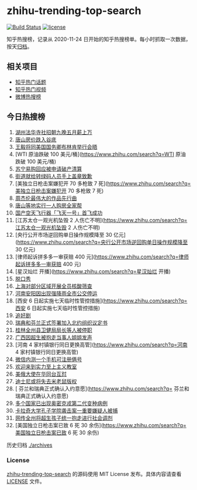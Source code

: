 # zhihu-trending-top-search

[![Build Status](https://github.com/justjavac/zhihu-trending-top-search/workflows/ci/badge.svg?branch=main)](https://github.com/justjavac/zhihu-trending-top-search/actions)
[![license](https://img.shields.io/github/license/justjavac/zhihu-trending-top-search)](https://github.com/justjavac/zhihu-trending-top-search/blob/main/LICENSE)

知乎热搜榜，记录从 2020-11-24 日开始的知乎热搜榜单。每小时抓取一次数据，按天[归档](./archives)。

## 相关项目

- [知乎热门话题](https://github.com/justjavac/zhihu-trending-hot-questions)
- [知乎热门视频](https://github.com/justjavac/zhihu-trending-hot-video)
- [微博热搜榜](https://github.com/justjavac/weibo-trending-hot-search)

## 今日热搜榜

<!-- BEGIN -->
<!-- 最后更新时间 Wed Jul 06 2022 22:13:02 GMT+0800 (China Standard Time) -->

1. [湖州法华寺社招朝九晚五月薪上万](https://www.zhihu.com/search?q=湖州法华寺社招朝九晚五月薪上万)
1. [唐山房价跌入谷底](https://www.zhihu.com/search?q=唐山房价跌入谷底)
1. [王毅将同美国国务卿布林肯举行会晤](https://www.zhihu.com/search?q=王毅将同美国国务卿布林肯举行会晤)
1. [WTI 原油跌破 100 美元/桶](https://www.zhihu.com/search?q=WTI 原油跌破 100 美元/桶)
1. [苏宁易购回应被申请破产清算](https://www.zhihu.com/search?q=苏宁易购回应被申请破产清算)
1. [街道就给转绿码人员手上盖章致歉](https://www.zhihu.com/search?q=街道就给转绿码人员手上盖章致歉)
1. [美独立日枪击案嫌犯开 70 多枪致 7 死](https://www.zhihu.com/search?q=美独立日枪击案嫌犯开 70 多枪致 7 死)
1. [周杰伦最伟大的作品先行曲](https://www.zhihu.com/search?q=周杰伦最伟大的作品先行曲)
1. [唐山等地实行一人购房全家帮](https://www.zhihu.com/search?q=唐山等地实行一人购房全家帮)
1. [国产空天飞行器「飞天一号」首飞成功](https://www.zhihu.com/search?q=国产空天飞行器「飞天一号」首飞成功)
1. [江苏太仓一观光机坠毁 2 人伤亡不明](https://www.zhihu.com/search?q=江苏太仓一观光机坠毁 2 人伤亡不明)
1. [央行公开市场逆回购单日操作规模降至 30 亿元](https://www.zhihu.com/search?q=央行公开市场逆回购单日操作规模降至 30
   亿元)
1. [律师起诉拼多多一审获赔 400 元](https://www.zhihu.com/search?q=律师起诉拼多多一审获赔 400 元)
1. [星汉灿烂 开播](https://www.zhihu.com/search?q=星汉灿烂 开播)
1. [脱口秀](https://www.zhihu.com/search?q=脱口秀)
1. [上海对部分区域开展全员核酸筛查](https://www.zhihu.com/search?q=上海对部分区域开展全员核酸筛查)
1. [河南安阳因出现强降雨全市公交停运](https://www.zhihu.com/search?q=河南安阳因出现强降雨全市公交停运)
1. [西安 6 日起实施七天临时性管控措施](https://www.zhihu.com/search?q=西安 6 日起实施七天临时性管控措施)
1. [追好剧](https://www.zhihu.com/search?q=追好剧)
1. [瑞典和芬兰正式签署加入北约组织议定书](https://www.zhihu.com/search?q=瑞典和芬兰正式签署加入北约组织议定书)
1. [桂林全州县卫健局局长等人被停职](https://www.zhihu.com/search?q=桂林全州县卫健局局长等人被停职)
1. [广西因超生被抱走当事人姐姐发声](https://www.zhihu.com/search?q=广西因超生被抱走当事人姐姐发声)
1. [河南 4 家村镇银行同日更换高管](https://www.zhihu.com/search?q=河南 4 家村镇银行同日更换高管)
1. [微信内测一个手机可注册俩号](https://www.zhihu.com/search?q=微信内测一个手机可注册俩号)
1. [欢迎来到实力至上主义教室](https://www.zhihu.com/search?q=欢迎来到实力至上主义教室)
1. [美俄大使在华同台互怼](https://www.zhihu.com/search?q=美俄大使在华同台互怼)
1. [迪士尼或将失去米老鼠版权](https://www.zhihu.com/search?q=迪士尼或将失去米老鼠版权)
1. [	芬兰和瑞典正式确认入约意愿](https://www.zhihu.com/search?q=	芬兰和瑞典正式确认入约意愿)
1. [多个国家已出现奥密克戎第二代变种病例](https://www.zhihu.com/search?q=多个国家已出现奥密克戎第二代变种病例)
1. [卡拉奇大学孔子学院袭击案一重要嫌疑人被捕](https://www.zhihu.com/search?q=卡拉奇大学孔子学院袭击案一重要嫌疑人被捕)
1. [网传全州将超生孩子统一抱走进行社会调剂](https://www.zhihu.com/search?q=网传全州将超生孩子统一抱走进行社会调剂)
1. [美国独立日枪击案已致 6 死 30 余伤](https://www.zhihu.com/search?q=美国独立日枪击案已致 6 死 30 余伤)

<!-- END -->

历史归档 [./archives](./archives)

### License

[zhihu-trending-top-search](https://github.com/justjavac/zhihu-trending-top-search)
的源码使用 MIT License 发布。具体内容请查看 [LICENSE](./LICENSE) 文件。

